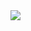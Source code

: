 <img src="https://capsule-render.vercel.app/api?type=venom&color=2b90d9&height=200&section=header&text=김나경&fontSize=30" />
